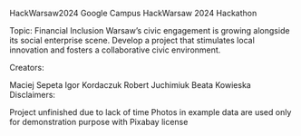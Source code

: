 HackWarsaw2024
Google Campus HackWarsaw 2024 Hackathon

Topic: Financial Inclusion Warsaw’s civic engagement is growing alongside its social enterprise scene. Develop a project that stimulates local innovation and fosters a collaborative civic environment.

Creators:

Maciej Sepeta
Igor Kordaczuk
Robert Juchimiuk
Beata Kowieska
Disclaimers:

Project unfinished due to lack of time
Photos in example data are used only for demonstration purpose with Pixabay license
